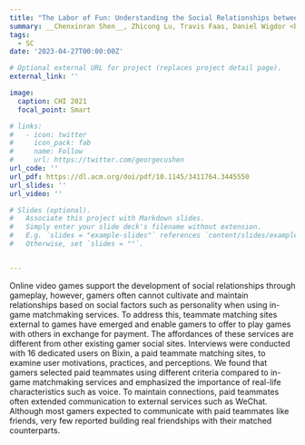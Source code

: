 ```yaml
---
title: "The Labor of Fun: Understanding the Social Relationships between Gamers and Paid Gaming Teammates in China"
summary: __Chenxinran Shen__, Zhicong Lu, Travis Faas, Daniel Wigdor <br> _In Proceedings of the 2021 CHI Conference on Human Factors in Computing Systems 2021_ 
tags:
  - SC
date: '2023-04-27T00:00:00Z'

# Optional external URL for project (replaces project detail page).
external_link: ''

image:
  caption: CHI 2021
  focal_point: Smart

# links:
#   - icon: twitter
#     icon_pack: fab
#     name: Follow
#     url: https://twitter.com/georgecushen
url_code: ''
url_pdf: https://dl.acm.org/doi/pdf/10.1145/3411764.3445550
url_slides: ''
url_video: ''

# Slides (optional).
#   Associate this project with Markdown slides.
#   Simply enter your slide deck's filename without extension.
#   E.g. `slides = "example-slides"` references `content/slides/example-slides.md`.
#   Otherwise, set `slides = ""`.


---
```

Online video games support the development of social relationships through gameplay, however, gamers often cannot cultivate and maintain relationships based on social factors such as personality when using in-game matchmaking services. To address this, teammate matching sites external to games have emerged and enable gamers to offer to play games with others in exchange for payment. The affordances of these services are different from other existing gamer social sites. Interviews were conducted with 16 dedicated users on Bixin, a paid teammate matching sites, to examine user motivations, practices, and perceptions. We found that gamers selected paid teammates using different criteria compared to in-game matchmaking services and emphasized the importance of real-life characteristics such as voice. To maintain connections, paid teammates often extended communication to external services such as WeChat. Although most gamers expected to communicate with paid teammates like friends, very few reported building real friendships with their matched counterparts.
